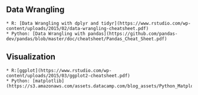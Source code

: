## Data Wrangling
    * R: [Data Wrangling with dplyr and tidyr](https://www.rstudio.com/wp-content/uploads/2015/02/data-wrangling-cheatsheet.pdf)    
    * Python: [Data Wrangling with pandas](https://github.com/pandas-dev/pandas/blob/master/doc/cheatsheet/Pandas_Cheat_Sheet.pdf)

## Visualization
    * R:[ggplot](https://www.rstudio.com/wp-content/uploads/2015/03/ggplot2-cheatsheet.pdf)
    * Python: [matplotlib](https://s3.amazonaws.com/assets.datacamp.com/blog_assets/Python_Matplotlib_Cheat_Sheet.pdf)

